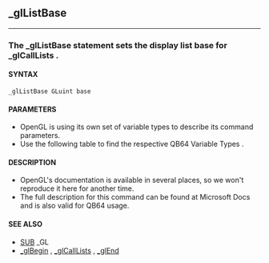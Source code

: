 ## _glListBase
---

### The _glListBase statement sets the display list base for _glCallLists .

#### SYNTAX

`_glListBase GLuint base`

#### PARAMETERS
* OpenGL is using its own set of variable types to describe its command parameters.
* Use the following table to find the respective QB64 Variable Types .


#### DESCRIPTION
* OpenGL's documentation is available in several places, so we won't reproduce it here for another time.
* The full description for this command can be found at Microsoft Docs and is also valid for QB64 usage.


#### SEE ALSO
* [SUB](./SUB.md) _GL
* [_glBegin](./_glBegin.md) , [_glCallLists](./_glCallLists.md) , [_glEnd](./_glEnd.md)
